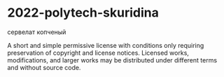 # 2022-polytech-skuridina
сервелат копченый

A short and simple permissive license with conditions only requiring preservation of copyright and license notices. Licensed works, modifications, and larger works may be distributed under different terms and without source code.
